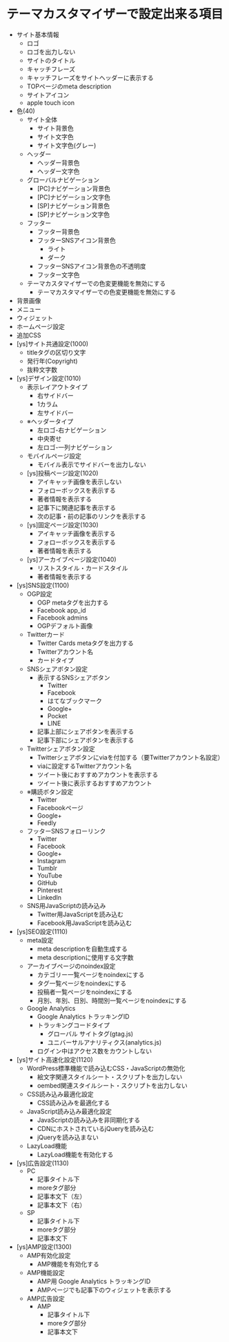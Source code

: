 # テーマカスタマイザーで設定出来る項目

- サイト基本情報
  - ロゴ
  - ロゴを出力しない
  - サイトのタイトル
  - キャッチフレーズ
  - キャッチフレーズをサイトヘッダーに表示する
  - TOPページのmeta description
  - サイトアイコン
  - apple touch icon
- 色(40)
  - サイト全体
    - サイト背景色
    - サイト文字色
    - サイト文字色(グレー)
  - ヘッダー
    - ヘッダー背景色
    - ヘッダー文字色
  - グローバルナビゲーション
    - [PC]ナビゲーション背景色
    - [PC]ナビゲーション文字色
    - [SP]ナビゲーション背景色
    - [SP]ナビゲーション文字色
  - フッター
    - フッター背景色
    - フッターSNSアイコン背景色
      - ライト
      - ダーク
    - フッターSNSアイコン背景色の不透明度
    - フッター文字色
  - テーマカスタマイザーでの色変更機能を無効にする
    - テーマカスタマイザーでの色変更機能を無効にする
- 背景画像
- メニュー
- ウィジェット
- ホームページ設定
- 追加CSS
- [ys]サイト共通設定(1000)
  - titleタグの区切り文字
  - 発行年(Copyright)
  - 抜粋文字数
- [ys]デザイン設定(1010)
  * 表示レイアウトタイプ
    * 右サイドバー
    * 1カラム
    * 左サイドバー
  * ※ヘッダータイプ
    - 左ロゴ-右ナビゲーション
    * 中央寄せ
    * 左ロゴ-一列ナビゲーション
  - モバイルページ設定
    - モバイル表示でサイドバーを出力しない
  - [ys]投稿ページ設定(1020)
    - アイキャッチ画像を表示しない
    - フォローボックスを表示する
    - 著者情報を表示する
    - 記事下に関連記事を表示する
    - 次の記事・前の記事のリンクを表示する
  - [ys]固定ページ設定(1030)
    - アイキャッチ画像を表示する
    - フォローボックスを表示する
    - 著者情報を表示する
  - [ys]アーカイブページ設定(1040)
    - リストスタイル・カードスタイル
    - 著者情報を表示する
- [ys]SNS設定(1100)
  - OGP設定
    - OGP metaタグを出力する
    - Facebook app_id
    - Facebook admins
    - OGPデフォルト画像
  - Twitterカード
    - Twitter Cards metaタグを出力する
    - Twitterアカウント名
    - カードタイプ
  - SNSシェアボタン設定
    - 表示するSNSシェアボタン
      - Twitter
      - Facebook
      - はてなブックマーク
      - Google+
      - Pocket
      - LINE
    - 記事上部にシェアボタンを表示する
    - 記事下部にシェアボタンを表示する
  - Twitterシェアボタン設定
    - Twitterシェアボタンにviaを付加する（要Twitterアカウント名設定）
    - viaに設定するTwitterアカウント名
    - ツイート後におすすめアカウントを表示する
    - ツイート後に表示するおすすめアカウント
  - ※購読ボタン設定
    - Twitter
    - Facebookページ
    - Google+
    - Feedly
  - フッターSNSフォローリンク
    - Twitter
    - Facebook
    - Google+
    - Instagram
    - Tumblr
    - YouTube
    - GitHub
    - Pinterest
    - LinkedIn
  - SNS用JavaScriptの読み込み
    - Twitter用JavaScriptを読み込む
    - Facebook用JavaScriptを読み込む
- [ys]SEO設定(1110)
  * meta設定
    * meta descriptionを自動生成する
    * meta descriptionに使用する文字数
  - アーカイブページのnoindex設定
    - カテゴリー一覧ページをnoindexにする
    - タグ一覧ページをnoindexにする
    - 投稿者一覧ページをnoindexにする
    - 月別、年別、日別、時間別一覧ページをnoindexにする
  - Google Analytics
    - Google Analytics トラッキングID
    - トラッキングコードタイプ
      - グローバル サイトタグ(gtag.js)
      - ユニバーサルアナリティクス(analytics.js)
    - ログイン中はアクセス数をカウントしない
- [ys]サイト高速化設定(1120)
  - WordPress標準機能で読み込むCSS・JavaScriptの無効化
    - 絵文字関連スタイルシート・スクリプトを出力しない
    - oembed関連スタイルシート・スクリプトを出力しない
  - CSS読み込み最適化設定
    - CSS読み込みを最適化する
  - JavaScript読み込み最適化設定
    - JavaScriptの読み込みを非同期化する
    - CDNにホストされているjQueryを読み込む
    - jQueryを読み込まない
  * LazyLoad機能
    * LazyLoad機能を有効化する
- [ys]広告設定(1130)
  - PC
    - 記事タイトル下
    - moreタグ部分
    - 記事本文下（左）
    - 記事本文下（右）
  - SP
    - 記事タイトル下
    - moreタグ部分
    - 記事本文下
- [ys]AMP設定(1300)
  - AMP有効化設定
    - AMP機能を有効化する
  - AMP機能設定
    - AMP用 Google Analytics トラッキングID
    * AMPページでも記事下のウィジェットを表示する
  - AMP広告設定
    - AMP
      - 記事タイトル下
      - moreタグ部分
      - 記事本文下
